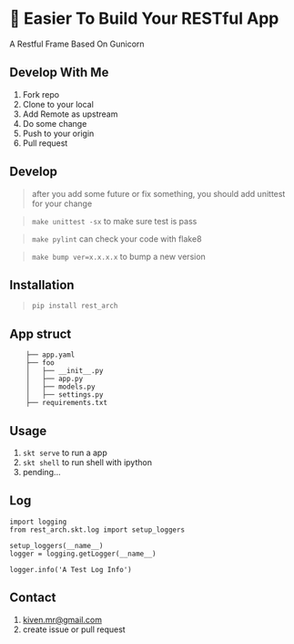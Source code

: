 # :punch: Easier To Build Your RESTful App
A Restful Frame Based On Gunicorn

## Develop With Me
1. Fork repo
2. Clone to your local
3. Add Remote as upstream
4. Do some change
5. Push to your origin
6. Pull request

## Develop
> after you add some future or fix something, you should add unittest for your change

> `make unittest -sx` to make sure test is pass

> `make pylint` can check your code with flake8

> `make bump ver=x.x.x.x` to bump a new version

## Installation
> `pip install rest_arch`

## App struct

        ├── app.yaml
        ├── foo
        │   ├── __init__.py
        │   ├── app.py
        │   ├── models.py
        │   ├── settings.py
        ├── requirements.txt

## Usage
1. `skt serve` to run a app
2. `skt shell` to run shell with ipython
3. pending...

## Log

    import logging
    from rest_arch.skt.log import setup_loggers

    setup_loggers(__name__)
    logger = logging.getLogger(__name__)

    logger.info('A Test Log Info')

## Contact
1. kiven.mr@gmail.com
2. create issue or pull request
